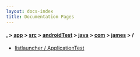 ```yaml
---
layout: docs-index
title: Documentation Pages
---
```

#### [.](./../../../../../../index) > [app](./../../../../../index) > [src](./../../../../index) > [androidTest](./../../../index) > [java](./../../index) > [com](./../index) > [james](./index) > **/**

- [listlauncher / ApplicationTest](listlauncher/ApplicationTest)
